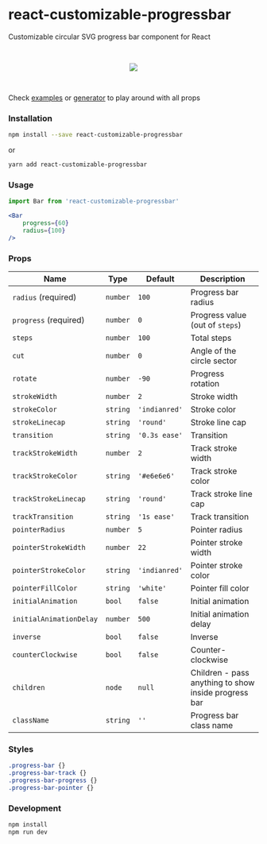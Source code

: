 # react-customizable-progressbar

Customizable circular SVG progress bar component for React

<br />
<p align="center">
    <img src="http://martinjuzl.com/files/react-customizable-progressbar.gif?v=2">
</p>
<br />

Check <a href="http://martinjuzl.com/react-customizable-progressbar-examples.html">examples</a> or <a href="http://martinjuzl.com/react-customizable-progressbar-generator.html">generator</a> to play around with all props

### Installation

```bash
npm install --save react-customizable-progressbar
```

or

```bash
yarn add react-customizable-progressbar
```

### Usage

```jsx
import Bar from 'react-customizable-progressbar'

<Bar
    progress={60}
    radius={100}
/>
```


### Props

| Name | Type | Default | Description |
| ---- | ---- | ------- | ----------- |
| `radius` (required) | `number` | `100` | Progress bar radius |
| `progress` (required) | `number` | `0` | Progress value (out of `steps`) |
| `steps` | `number` | `100` | Total steps |
| `cut` | `number` | `0` | Angle of the circle sector |
| `rotate` | `number` | `-90` | Progress rotation |
| `strokeWidth` | `number` | `2` | Stroke width |
| `strokeColor` | `string` | `'indianred'` | Stroke color |
| `strokeLinecap` | `string` | `'round'` | Stroke line cap |
| `transition` | `string` | `'0.3s ease'` | Transition |
| `trackStrokeWidth` | `number` | `2` | Track stroke width |
| `trackStrokeColor` | `string` | `'#e6e6e6'` | Track stroke color |
| `trackStrokeLinecap` | `string` | `'round'` | Track stroke line cap |
| `trackTransition` | `string` | `'1s ease'` | Track transition |
| `pointerRadius` | `number` | `5` | Pointer radius |
| `pointerStrokeWidth` | `number` | `22` | Pointer stroke width |
| `pointerStrokeColor` | `string` | `'indianred'` | Pointer stroke color |
| `pointerFillColor` | `string` | `'white'` | Pointer fill color |
| `initialAnimation` | `bool` | `false` | Initial animation |
| `initialAnimationDelay` | `number` | `500` | Initial animation delay |
| `inverse` | `bool` | `false` | Inverse |
| `counterClockwise` | `bool` | `false` | Counter-clockwise |
| `children` | `node` | `null` | Children - pass anything to show inside progress bar |
| `className` | `string` | `''` | Progress bar class name |


### Styles

```css
.progress-bar {}
.progress-bar-track {}
.progress-bar-progress {}
.progress-bar-pointer {}
```

### Development

```bash
npm install
npm run dev
```